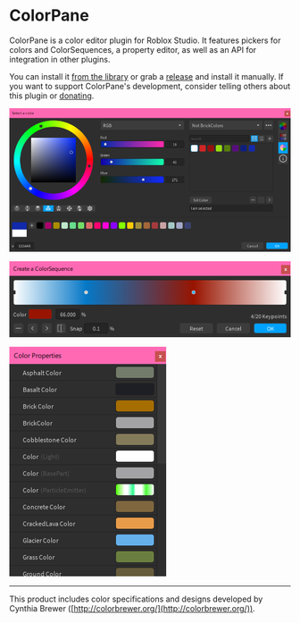 # ColorPane

ColorPane is a color editor plugin for Roblox Studio. It features pickers for colors and ColorSequences, a property editor, as well as an API for integration in other plugins.

You can install it [from the library](https://roblox.com/library/6474565567/ColorPane) or grab a [release](https://github.com/Blupo/ColorPane/releases) and install it manually. If you want to support ColorPane's development, consider telling others about this plugin or [donating](https://ko-fi.com/blupo).

![The color editor](images/all-editors.png)

![The ColorSequence editor](images/colorsequence-editor.png)

![The color properties window](images/color-properties.png)

---

This product includes color specifications and designs developed by Cynthia Brewer ([http://colorbrewer.org/](http://colorbrewer.org/)).